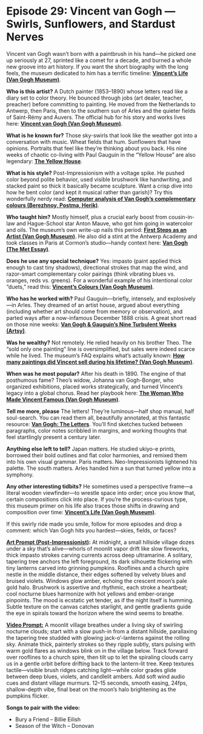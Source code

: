 # Episode 29: Vincent van Gogh — Swirls, Sunflowers, and Stardust Nerves

Vincent van Gogh wasn’t born with a paintbrush in his hand—he picked one up seriously at 27, sprinted like a comet for a decade, and burned a whole new groove into art history. If you want the short biography with the long feels, the museum dedicated to him has a terrific timeline: **[Vincent’s Life (Van Gogh Museum)](https://www.vangoghmuseum.nl/en/art-and-stories/vincents-life-1853-1890)**.

**Who is this artist?**
A Dutch painter (1853–1890) whose letters read like a diary set to color theory. He bounced through jobs (art dealer, teacher, preacher) before committing to painting. He moved from the Netherlands to Antwerp, then Paris, then to the southern sun of Arles and the quieter fields of Saint-Rémy and Auvers. The official hub for his story and works lives here: **[Vincent van Gogh (Van Gogh Museum)](https://www.vangoghmuseum.nl/en/art-and-stories/art/vincent-van-gogh)**.

**What is he known for?**
Those sky-swirls that look like the weather got into a conversation with music. Wheat fields that hum. Sunflowers that have opinions. Portraits that feel like they’re thinking about you back. His nine weeks of chaotic co-living with Paul Gauguin in the “Yellow House” are also legendary: **[The Yellow House](https://en.wikipedia.org/wiki/The_Yellow_House)**.

**What is his style?**
Post-Impressionism with a voltage spike. He pushed color beyond polite behavior, used visible brushwork like handwriting, and stacked paint so thick it basically became sculpture. Want a crisp dive into how he bent color (and kept it musical rather than garish)? Try this wonderfully nerdy read: **[Computer analysis of Van Gogh’s complementary colours (Berezhnoy, Postma, Herik)](https://ericpostma.nl/publications/BerezhnoyPostmaHerik2007.pdf)**.

**Who taught him?**
Mostly himself, plus a crucial early boost from cousin-in-law and Hague-School star Anton Mauve, who got him going in watercolor and oils. The museum’s own write-up nails this period: **[First Steps as an Artist (Van Gogh Museum)](https://www.vangoghmuseum.nl/en/art-and-stories/vincents-life-1853-1890/first-steps-as-an-artist)**. He also did a stint at the Antwerp Academy and took classes in Paris at Cormon’s studio—handy context here: **[Van Gogh (The Met Essay)](https://www.metmuseum.org/essays/vincent-van-gogh-1853-1890)**.

**Does he use any special technique?**
Yes: impasto (paint applied thick enough to cast tiny shadows), directional strokes that map the wind, and razor-smart complementary color pairings (think vibrating blues vs. oranges, reds vs. greens). For a wonderful example of his intentional color “duets,” read this: **[Vincent’s Colours (Van Gogh Museum)](https://www.vangoghmuseum.nl/en/art-and-stories/stories/vincents-colours)**.

**Who has he worked with?**
Paul Gauguin—briefly, intensely, and explosively—in Arles. They dreamed of an artist house, argued about everything (including whether art should come from memory or observation), and parted ways after a now-infamous December 1888 crisis. A great short read on those nine weeks: **[Van Gogh & Gauguin’s Nine Turbulent Weeks (Artsy)](https://www.artsy.net/article/artsy-editorial-inside-vincent-van-gogh-paul-gauguins-nine-turbulent-weeks-roommates)**.

**Was he wealthy?**
Not remotely. He relied heavily on his brother Theo. The “sold only one painting” line is oversimplified, but sales were indeed scarce while he lived. The museum’s FAQ explains what’s actually known: **[How many paintings did Vincent sell during his lifetime? (Van Gogh Museum)](https://www.vangoghmuseum.nl/en/art-and-stories/vincent-van-gogh-faq/how-many-paintings-did-vincent-sell-during-his-lifetime)**.

**When was he most popular?**
After his death in 1890. The engine of that posthumous fame? Theo’s widow, Johanna van Gogh-Bonger, who organized exhibitions, placed works strategically, and turned Vincent’s legacy into a global chorus. Read her playbook here: **[The Woman Who Made Vincent Famous (Van Gogh Museum)](https://www.vangoghmuseum.nl/en/art-and-stories/stories/the-woman-who-made-vincent-famous)**.

**Tell me more, please**
The letters! They’re luminous—half shop manual, half soul-search. You can read them all, beautifully annotated, at this fantastic resource: **[Van Gogh: The Letters](https://vangoghletters.org/)**. You’ll find sketches tucked between paragraphs, color notes scribbled in margins, and working thoughts that feel startlingly present a century later.

**Anything else left to tell?**
Japan matters. He studied ukiyo-e prints, borrowed their bold outlines and flat color harmonies, and remixed them into his own visual grammar. Paris matters. Neo-Impressionists lightened his palette. The south matters. Arles handed him a sun that turned yellow into a symphony.

**Any other interesting tidbits?**
He sometimes used a perspective frame—a literal wooden viewfinder—to wrestle space into order; once you know that, certain compositions click into place. If you’re the process-curious type, this museum primer on his life also traces those shifts in drawing and composition over time: **[Vincent’s Life (Van Gogh Museum)](https://www.vangoghmuseum.nl/en/art-and-stories/vincents-life-1853-1890)**.

If this swirly ride made you smile, follow for more episodes and drop a comment: which Van Gogh hits you hardest—skies, fields, or faces?

**[Art Prompt (Post-Impressionist)](https://lumaiere.com/?gallery=post-impressionism):**
At midnight, a small hillside village dozes under a sky that’s alive—whorls of moonlit vapor drift like slow fireworks, thick impasto strokes carving currents across deep ultramarine. A solitary, tapering tree anchors the left foreground, its dark silhouette flickering with tiny lanterns carved into grinning pumpkins. Rooflines and a church spire nestle in the middle distance, their edges softened by velvety blues and bruised violets. Windows glow amber, echoing the crescent moon’s pale gold halo. Brushwork is assertive and rhythmic, each stroke a heartbeat; cool nocturne blues harmonize with hot yellows and ember-orange pinpoints. The mood is ecstatic yet tender, as if the night itself is humming. Subtle texture on the canvas catches starlight, and gentle gradients guide the eye in spirals toward the horizon where the wind seems to breathe.

**[Video Prompt:](https://www.tiktok.com/@davelumai/video/7567196128756763934)**
A moonlit village breathes under a living sky of swirling nocturne clouds; start with a slow push-in from a distant hillside, parallaxing the tapering tree studded with glowing jack-o’-lanterns against the rolling sky. Animate thick, painterly strokes so they ripple subtly, stars pulsing with warm gold flares as windows blink on in the village below. Track forward over rooflines to a church spire, then tilt up to let the spiraling clouds carry us in a gentle orbit before drifting back to the lantern-lit tree. Keep textures tactile—visible brush ridges catching light—while color grades glide between deep blues, violets, and candlelit ambers. Add soft wind audio cues and distant village murmurs. 12–15 seconds, smooth easing, 24fps, shallow-depth vibe, final beat on the moon’s halo brightening as the pumpkins flicker.

**Songs to pair with the video:**

* Bury a Friend – Billie Eilish
* Season of the Witch – Donovan
